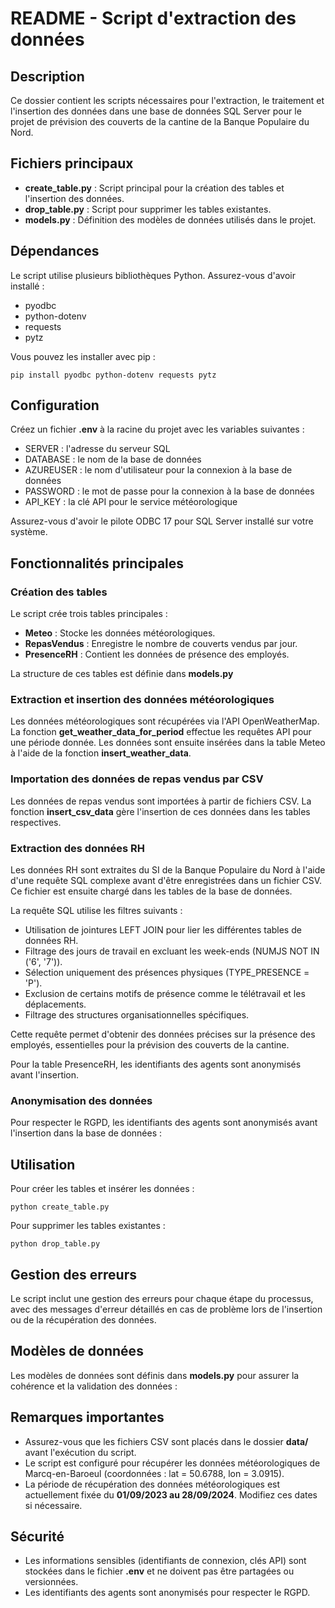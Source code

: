 README - Script d\'extraction des données
=========================================

Description
-----------

Ce dossier contient les scripts nécessaires pour l\'extraction, le
traitement et l\'insertion des données dans une base de données SQL
Server pour le projet de prévision des couverts de la cantine de la
Banque Populaire du Nord.

Fichiers principaux
-------------------

-   **create\_table.py** : Script principal pour la création des tables
    et l\'insertion des données.
-   **drop\_table.py** : Script pour supprimer les tables existantes.
-   **models.py** : Définition des modèles de données utilisés dans le
    projet.

Dépendances
-----------

Le script utilise plusieurs bibliothèques Python. Assurez-vous d\'avoir
installé :

-   pyodbc
-   python-dotenv
-   requests
-   pytz

Vous pouvez les installer avec pip :

    pip install pyodbc python-dotenv requests pytz

Configuration
-------------

Créez un fichier **.env** à la racine du projet avec les variables
suivantes :

-   SERVER : l\'adresse du serveur SQL
-   DATABASE : le nom de la base de données
-   AZUREUSER : le nom d\'utilisateur pour la connexion à la base de
    données
-   PASSWORD : le mot de passe pour la connexion à la base de données
-   API\_KEY : la clé API pour le service météorologique

Assurez-vous d\'avoir le pilote ODBC 17 pour SQL Server installé sur
votre système.

Fonctionnalités principales
---------------------------

### Création des tables

Le script crée trois tables principales :

-   **Meteo** : Stocke les données météorologiques.
-   **RepasVendus** : Enregistre le nombre de couverts vendus par jour.
-   **PresenceRH** : Contient les données de présence des employés.

La structure de ces tables est définie dans **models.py**

### Extraction et insertion des données météorologiques

Les données météorologiques sont récupérées via l\'API OpenWeatherMap.
La fonction **get\_weather\_data\_for\_period** effectue les requêtes
API pour une période donnée. Les données sont ensuite insérées dans la
table Meteo à l\'aide de la fonction **insert\_weather\_data**.

### Importation des données de repas vendus par CSV

Les données de repas vendus sont importées à partir de fichiers CSV. La
fonction **insert\_csv\_data** gère l\'insertion de ces données dans les
tables respectives.

### Extraction des données RH

Les données RH sont extraites du SI de la Banque Populaire du Nord à
l\'aide d\'une requête SQL complexe avant d\'être enregistrées dans un
fichier CSV. Ce fichier est ensuite chargé dans les tables de la base de
données.

La requête SQL utilise les filtres suivants :

-   Utilisation de jointures LEFT JOIN pour lier les différentes tables
    de données RH.
-   Filtrage des jours de travail en excluant les week-ends (NUMJS NOT
    IN (\'6\', \'7\')).
-   Sélection uniquement des présences physiques (TYPE\_PRESENCE =
    \'P\').
-   Exclusion de certains motifs de présence comme le télétravail et les
    déplacements.
-   Filtrage des structures organisationnelles spécifiques.

Cette requête permet d\'obtenir des données précises sur la présence des
employés, essentielles pour la prévision des couverts de la cantine.

Pour la table PresenceRH, les identifiants des agents sont anonymisés
avant l\'insertion.

### Anonymisation des données

Pour respecter le RGPD, les identifiants des agents sont anonymisés
avant l\'insertion dans la base de données :

Utilisation
-----------

Pour créer les tables et insérer les données :

    python create_table.py

Pour supprimer les tables existantes :

    python drop_table.py

Gestion des erreurs
-------------------

Le script inclut une gestion des erreurs pour chaque étape du processus,
avec des messages d\'erreur détaillés en cas de problème lors de
l\'insertion ou de la récupération des données.

Modèles de données
------------------

Les modèles de données sont définis dans **models.py** pour assurer la
cohérence et la validation des données :

Remarques importantes
---------------------

-   Assurez-vous que les fichiers CSV sont placés dans le dossier
    **data/** avant l\'exécution du script.
-   Le script est configuré pour récupérer les données météorologiques
    de Marcq-en-Baroeul (coordonnées : lat = 50.6788, lon = 3.0915).
-   La période de récupération des données météorologiques est
    actuellement fixée du **01/09/2023 au 28/09/2024**. Modifiez ces
    dates si nécessaire.

Sécurité
--------

-   Les informations sensibles (identifiants de connexion, clés API)
    sont stockées dans le fichier **.env** et ne doivent pas être
    partagées ou versionnées.
-   Les identifiants des agents sont anonymisés pour respecter le RGPD.
